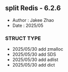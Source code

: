 ## split Redis - 6.2.6
* Author  :   Jakee Zhao
* Date    :   2025/05

### STRUCT TYPE
* 2025/05/30 add zmalloc
* 2025/05/30 add SDS
* 2025/05/30 add adlist
* 2025/05/30 add dict

